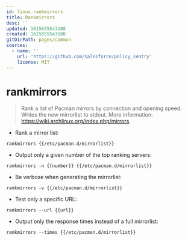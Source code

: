 ```yaml
---
id: linux.rankmirrors
title: Rankmirrors
desc: ''
updated: 1615655543108
created: 1615655543108
gitDirPath: pages/common
sources:
  - name: ''
    url: 'https://github.com/salesforce/policy_sentry'
    license: MIT
---
```

# rankmirrors

> Rank a list of Pacman mirrors by connection and opening speed.
> Writes the new mirrorlist to stdout.
> More information: <https://wiki.archlinux.org/index.php/mirrors>.

- Rank a mirror list:

`rankmirrors {{/etc/pacman.d/mirrorlist}}`

- Output only a given number of the top ranking servers:

`rankmirrors -n {{number}} {{/etc/pacman.d/mirrorlist}}`

- Be verbose when generating the mirrorlist:

`rankmirrors -v {{/etc/pacman.d/mirrorlist}}`

- Test only a specific URL:

`rankmirrors --url {{url}}`

- Output only the response times instead of a full mirrorlist:

`rankmirrors --times {{/etc/pacman.d/mirrorlist}}`

